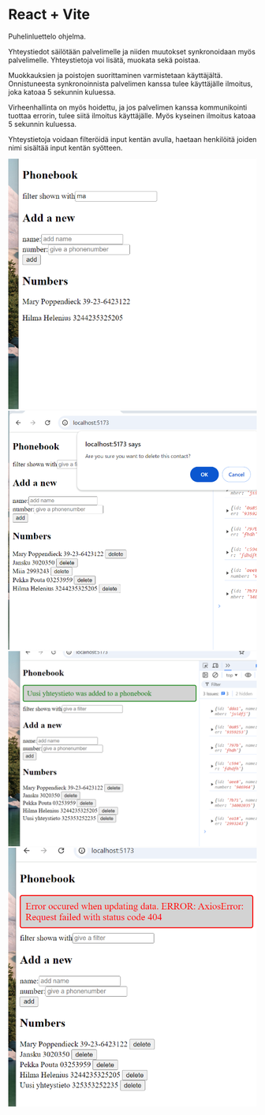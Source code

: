 # React + Vite

Puhelinluettelo ohjelma.

Yhteystiedot säilötään palvelimelle ja niiden muutokset synkronoidaan myös palvelimelle. Yhteystietoja voi lisätä, muokata sekä poistaa.

Muokkauksien ja poistojen suorittaminen varmistetaan käyttäjältä. Onnistuneesta synkronoinnista palvelimen kanssa tulee käyttäjälle ilmoitus, joka katoaa 5 sekunnin kuluessa.

Virheenhallinta on myös hoidettu, ja jos palvelimen kanssa kommunikointi tuottaa errorin, tulee siitä ilmoitus käyttäjälle. Myös kyseinen ilmoitus katoaa 5 sekunnin kuluessa.

Yhteystietoja voidaan filteröidä input kentän avulla, haetaan henkilöitä joiden nimi sisältää input kentän syötteen.

<img src="image-1.png" alt="alt text" width="600"/>
<img src="image-2.png" alt="alt text" width="600"/>
<img src="image-3.png" alt="alt text" width="600"/>
<img src="image-4.png" alt="alt text" width="600"/>
